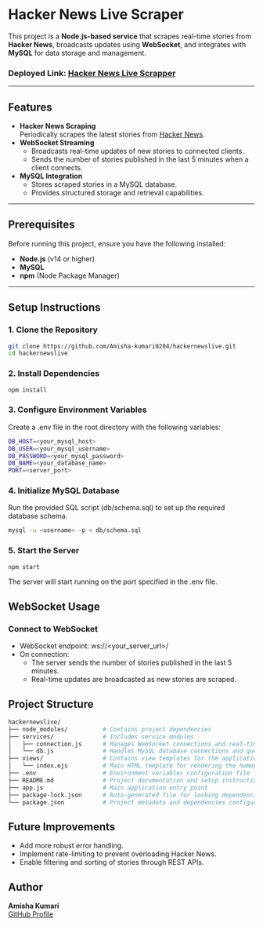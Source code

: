 # Hacker News Live Scraper  

This project is a **Node.js-based service** that scrapes real-time stories from **Hacker News**, broadcasts updates using **WebSocket**, and integrates with **MySQL** for data storage and management.  

### **Deployed Link**: [Hacker News Live Scrapper](https://hackernewslive.onrender.com/)
---

## Features  

- **Hacker News Scraping**  
  Periodically scrapes the latest stories from [Hacker News](https://news.ycombinator.com/).  
- **WebSocket Streaming**  
  - Broadcasts real-time updates of new stories to connected clients.  
  - Sends the number of stories published in the last 5 minutes when a client connects.  
- **MySQL Integration**  
  - Stores scraped stories in a MySQL database.  
  - Provides structured storage and retrieval capabilities.  

---

## Prerequisites  

Before running this project, ensure you have the following installed:  
- **Node.js** (v14 or higher)  
- **MySQL**  
- **npm** (Node Package Manager)  

---

## Setup Instructions  

### 1. Clone the Repository  
```bash  
git clone https://github.com/Amisha-kumari0204/hackernewslive.git  
cd hackernewslive  
```
### 2. Install Dependencies 
```bash  
npm install  
```
### 3. Configure Environment Variables
Create a .env file in the root directory with the following variables:
```bash
DB_HOST=<your_mysql_host>  
DB_USER=<your_mysql_username>  
DB_PASSWORD=<your_mysql_password>  
DB_NAME=<your_database_name>  
PORT=<server_port>  
```

### 4. Initialize MySQL Database
Run the provided SQL script (db/schema.sql) to set up the required database schema.
```bash
mysql -u <username> -p < db/schema.sql  
```

### 5. Start the Server
```bash
npm start
```
The server will start running on the port specified in the .env file.



## WebSocket Usage
### Connect to WebSocket
- WebSocket endpoint: ws://<your_server_url>/
- On connection:
   - The server sends the number of stories published in the last 5 minutes.
   - Real-time updates are broadcasted as new stories are scraped.



## Project Structure
```bash
hackernewslive/
├── node_modules/          # Contains project dependencies
├── services/              # Includes service modules
│   ├── connection.js      # Manages WebSocket connections and real-time updates
│   └── db.js              # Handles MySQL database connections and queries
├── views/                 # Contains view templates for the application
│   └── index.ejs          # Main HTML template for rendering the homepage
├── .env                   # Environment variables configuration file
├── README.md              # Project documentation and setup instructions
├── app.js                 # Main application entry point
├── package-lock.json      # Auto-generated file for locking dependencies versions
└── package.json           # Project metadata and dependencies configuration
```


## Future Improvements
- Add more robust error handling.
- Implement rate-limiting to prevent overloading Hacker News.
- Enable filtering and sorting of stories through REST APIs.

## Author
**Amisha Kumari**  
[GitHub Profile](https://github.com/Amisha-kumari0204/)

